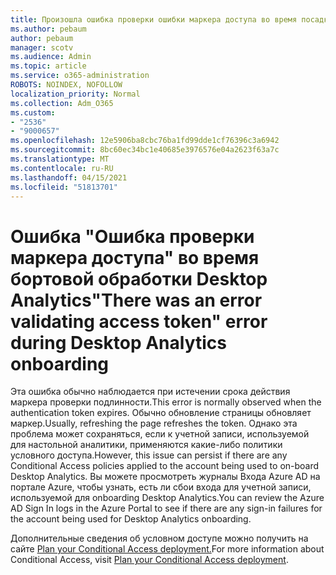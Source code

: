 ```yaml
---
title: Произошла ошибка проверки ошибки маркера доступа во время посадки в Desktop Analytics
ms.author: pebaum
author: pebaum
manager: scotv
ms.audience: Admin
ms.topic: article
ms.service: o365-administration
ROBOTS: NOINDEX, NOFOLLOW
localization_priority: Normal
ms.collection: Adm_O365
ms.custom:
- "2536"
- "9000657"
ms.openlocfilehash: 12e5906ba8cbc76ba1fd99dde1cf76396c3a6942
ms.sourcegitcommit: 8bc60ec34bc1e40685e3976576e04a2623f63a7c
ms.translationtype: MT
ms.contentlocale: ru-RU
ms.lasthandoff: 04/15/2021
ms.locfileid: "51813701"
---
```

# <a name="there-was-an-error-validating-access-token-error-during-desktop-analytics-onboarding"></a><span data-ttu-id="abd98-102">Ошибка "Ошибка проверки маркера доступа" во время бортовой обработки Desktop Analytics</span><span class="sxs-lookup"><span data-stu-id="abd98-102">"There was an error validating access token" error during Desktop Analytics onboarding</span></span>

<span data-ttu-id="abd98-103">Эта ошибка обычно наблюдается при истечении срока действия маркера проверки подлинности.</span><span class="sxs-lookup"><span data-stu-id="abd98-103">This error is normally observed when the authentication token expires.</span></span> <span data-ttu-id="abd98-104">Обычно обновление страницы обновляет маркер.</span><span class="sxs-lookup"><span data-stu-id="abd98-104">Usually, refreshing the page refreshes the token.</span></span> <span data-ttu-id="abd98-105">Однако эта проблема может сохраняться, если к учетной записи, используемой для настольной аналитики, применяются какие-либо политики условного доступа.</span><span class="sxs-lookup"><span data-stu-id="abd98-105">However, this issue can persist if there are any Conditional Access policies applied to the account being used to on-board Desktop Analytics.</span></span> <span data-ttu-id="abd98-106">Вы можете просмотреть журналы Входа Azure AD на портале Azure, чтобы узнать, есть ли сбои входа для учетной записи, используемой для onboarding Desktop Analytics.</span><span class="sxs-lookup"><span data-stu-id="abd98-106">You can review the Azure AD Sign In logs in the Azure Portal to see if there are any sign-in failures for the account being used for Desktop Analytics onboarding.</span></span>

<span data-ttu-id="abd98-107">Дополнительные сведения об условном доступе можно получить на сайте [Plan your Conditional Access deployment.](https://docs.microsoft.com/azure/active-directory/conditional-access/plan-conditional-access)</span><span class="sxs-lookup"><span data-stu-id="abd98-107">For more information about Conditional Access, visit [Plan your Conditional Access deployment](https://docs.microsoft.com/azure/active-directory/conditional-access/plan-conditional-access).</span></span>